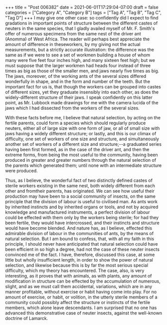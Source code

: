 +++
title = "Post 006382"
date = 2021-06-01T17:29:04-07:00
draft = false
categories = ["Category A", "Category B"]
tags = ["Tag A", "Tag B", "Tag C", "Tag D"]
+++
I may give one other case: so confidently did I expect to find gradations in important points of structure between the different castes of neuters in the same species, that I gladly availed myself of Mr. F. Smith's offer of numerous specimens from the same nest of the driver ant (Anomma) of West Africa. The reader will perhaps best appreciate the amount of difference in theseworkers, by my giving not the actual measurements, but a strictly accurate illustration: the difference was the same as if we were to see a set of workmen building a house of whom many were five feet four inches high, and many sixteen feet high; but we must suppose that the larger workmen had heads four instead of three times as big as those of the smaller men, and jaws nearly five times as big. The jaws, moreover, of the working ants of the several sizes differed wonderfully in shape, and in the form and number of the teeth. But the important fact for us is, that though the workers can be grouped into castes of different sizes, yet they graduate insensibly into each other, as does the widely-different structure of their jaws. I speak confidently on this latter point, as Mr. Lubbock made drawings for me with the camera lucida of the jaws which I had dissected from the workers of the several sizes.

With these facts before me, I believe that natural selection, by acting on the fertile parents, could form a species which should regularly produce neuters, either all of large size with one form of jaw, or all of small size with jaws having a widely different structure; or lastly, and this is our climax of difficulty, one set of workers of one size and structure, and simultaneously another set of workers of a different size and structure;--a graduated series having been first formed, as in the case of the driver ant, and then the extreme forms, from being the most useful to the community, having been produced in greater and greater numbers through the natural selection of the parents which generated them; until none with an intermediate structure were produced.

Thus, as I believe, the wonderful fact of two distinctly defined castes of sterile workers existing in the same nest, both widely different from each other and fromtheir parents, has originated. We can see how useful their production may have been to a social community of insects, on the same principle that the division of labour is useful to civilised man. As ants work by inherited instincts and by inherited organs or tools, and not by acquired knowledge and manufactured instruments, a perfect division of labour could be effected with them only by the workers being sterile; for had they been fertile, they would have intercrossed, and their instincts and structure would have become blended. And nature has, as I believe, effected this admirable division of labour in the communities of ants, by the means of natural selection. But I am bound to confess, that, with all my faith in this principle, I should never have anticipated that natural selection could have been efficient in so high a degree, had not the case of these neuter insects convinced me of the fact. I have, therefore, discussed this case, at some little but wholly insufficient length, in order to show the power of natural selection, and likewise because this is by far the most serious special difficulty, which my theory has encountered. The case, also, is very interesting, as it proves that with animals, as with plants, any amount of modification in structure can be effected by the accumulation of numerous, slight, and as we must call them accidental, variations, which are in any manner profitable, without exercise or habit having come into play. For no amount of exercise, or habit, or volition, in the utterly sterile members of a community could possibly affect the structure or instincts of the fertile members, which alone leave descendants. I am surprised that no one has advanced this demonstrative case of neuter insects, against the well-known doctrine of Lamarck.
